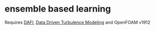 # ensemble based learning

Requires [DAFI](https://github.com/xiaoh/DAFI), [Data Driven Turbulence Modeling](https://github.com/cmichelenstrofer/Data-Driven-Turbulence-Modeling) and OpenFOAM v1912
